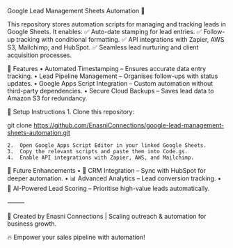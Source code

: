 Google Lead Management Sheets Automation 🚀

This repository stores automation scripts for managing and tracking leads in Google Sheets. It enables:
✅ Auto-date stamping for lead entries.
✅ Follow-up tracking with conditional formatting.
✅ API integrations with Zapier, AWS S3, Mailchimp, and HubSpot.
✅ Seamless lead nurturing and client acquisition processes.

🔧 Features
	•	Automated Timestamping – Ensures accurate data entry tracking.
	•	Lead Pipeline Management – Organises follow-ups with status updates.
	•	Google Apps Script Integration – Custom automation without third-party dependencies.
	•	Secure Cloud Backups – Saves lead data to Amazon S3 for redundancy.

📌 Setup Instructions
	1.	Clone this repository:

git clone https://github.com/EnasniConnections/google-lead-management-sheets-automation.git


	2.	Open Google Apps Script Editor in your linked Google Sheets.
	3.	Copy the relevant scripts and paste them into Code.gs.
	4.	Enable API integrations with Zapier, AWS, and Mailchimp.

🚀 Future Enhancements
	•	🔄 CRM Integration – Sync with HubSpot for deeper automation.
	•	📊 Advanced Analytics – Lead conversion tracking.
	•	🤖 AI-Powered Lead Scoring – Prioritise high-value leads automatically.

⸻

📌 Created by Enasni Connections | Scaling outreach & automation for business growth.

🔥 Empower your sales pipeline with automation!

